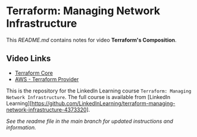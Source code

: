 # Terraform: Managing Network Infrastructure
This _README.md_ contains notes for video **Terraform's Composition**.

## Video Links
- [Terraform Core](https://github.com/hashicorp/terraform)
- [AWS - Terraform Provider](https://github.com/hashicorp/terraform-provider-aws)

This is the repository for the LinkedIn Learning course `Terraform: Managing Network Infrastructure`. The full course is available from [LinkedIn Learning][https://github.com/LinkedInLearning/terraform-managing-network-infrastructure-4373320].


_See the readme file in the main branch for updated instructions and information._